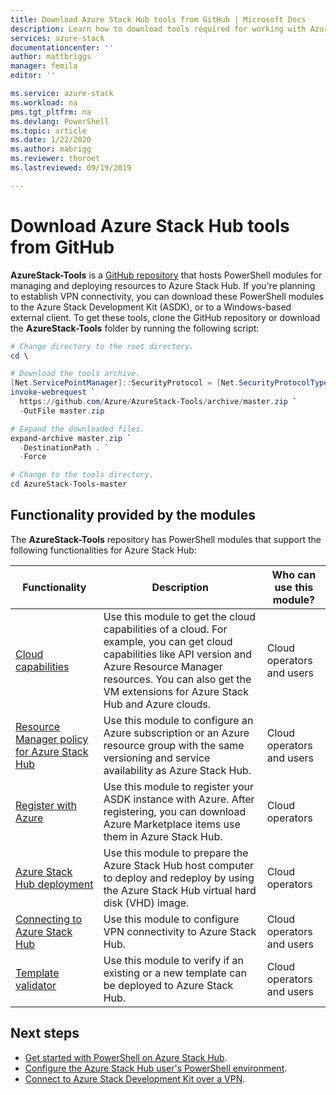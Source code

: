 ```yaml
---
title: Download Azure Stack Hub tools from GitHub | Microsoft Docs
description: Learn how to download tools required for working with Azure Stack Hub.
services: azure-stack
documentationcenter: ''
author: mattbriggs
manager: femila
editor: ''

ms.service: azure-stack
ms.workload: na
pms.tgt_pltfrm: na
ms.devlang: PowerShell
ms.topic: article
ms.date: 1/22/2020
ms.author: mabrigg
ms.reviewer: thoroet
ms.lastreviewed: 09/19/2019

---
```


# Download Azure Stack Hub tools from GitHub

**AzureStack-Tools** is a [GitHub repository](https://github.com/Azure/AzureStack-Tools) that hosts PowerShell modules for managing and deploying resources to Azure Stack Hub. If you're planning to establish VPN connectivity, you can download these PowerShell modules to the Azure Stack Development Kit (ASDK), or to a Windows-based external client. To get these tools, clone the GitHub repository or download the **AzureStack-Tools** folder by running the following script:

```powershell
# Change directory to the root directory.
cd \

# Download the tools archive.
[Net.ServicePointManager]::SecurityProtocol = [Net.SecurityProtocolType]::Tls12 
invoke-webrequest `
  https://github.com/Azure/AzureStack-Tools/archive/master.zip `
  -OutFile master.zip

# Expand the downloaded files.
expand-archive master.zip `
  -DestinationPath . `
  -Force

# Change to the tools directory.
cd AzureStack-Tools-master

```

## Functionality provided by the modules

The **AzureStack-Tools** repository has PowerShell modules that support the following functionalities for Azure Stack Hub:  

| Functionality | Description | Who can use this module? |
| --- | --- | --- |
| [Cloud capabilities](../user/azure-stack-validate-templates.md) | Use this module to get the cloud capabilities of a cloud. For example, you can get cloud capabilities like API version and Azure Resource Manager resources. You can also get the VM extensions for Azure Stack Hub and Azure clouds. | Cloud operators and users |
| [Resource Manager policy for Azure Stack Hub](../user/azure-stack-policy-module.md) | Use this module to configure an Azure subscription or an Azure resource group with the same versioning and service availability as Azure Stack Hub. | Cloud operators and users |
| [Register with Azure](azure-stack-registration.md ) | Use this module to register your ASDK instance with Azure. After registering, you can download Azure Marketplace items use them in Azure Stack Hub. | Cloud operators |
| [Azure Stack Hub deployment](../asdk/asdk-install.md) | Use this module to prepare the Azure Stack Hub host computer to deploy and redeploy by using the Azure Stack Hub virtual hard disk (VHD) image. | Cloud operators|
| [Connecting to Azure Stack Hub](azure-stack-powershell-install.md) | Use this module to configure VPN connectivity to Azure Stack Hub. | Cloud operators and users |
| [Template validator](../user/azure-stack-validate-templates.md) | Use this module to verify if an existing or a new template can be deployed to Azure Stack Hub. | Cloud operators and users|

## Next steps

- [Get started with PowerShell on Azure Stack Hub](../user/azure-stack-powershell-overview.md).
- [Configure the Azure Stack Hub user's PowerShell environment](../user/azure-stack-powershell-configure-user.md).
- [Connect to Azure Stack Development Kit over a VPN](../asdk/asdk-connect.md).
